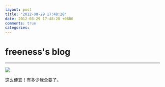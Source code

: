 ```yaml
---
layout: post
title: "2012-08-29 17:48:28"
date: 2012-08-29 17:48:28 +0800
comments: true
categories: 
---
```


# freeness's blog

----------

![](http://okqmqrbgo.bkt.clouddn.com/201208291748281.jpg)

>
这么便宜！有多少我全要了。